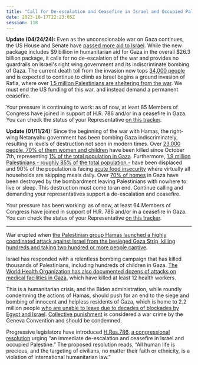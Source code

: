 ```yaml
---
title: "Call for De-escalation and Ceasefire in Israel and Occupied Palestine"
date: 2023-10-17T22:23:05Z
session: 118
---
```

**Update (04/24/24):** Even as the unconscionable war on Gaza continues, the US House and Senate have [passed more aid to Israel](https://www.politico.eu/article/israel-strike-rafah-kill-13-gaza-death-toll-surpass-34000/). While the new package includes $9 billion in humanitarian aid for Gaza in the overall $26.3 billion package, it calls for no de-escalation of the war and provides no guardrails on Israel's right wing government and its indiscriminate bombing of Gaza. The current death toll from the invasion now tops [34,000 people](https://www.yahoo.com/news/death-toll-among-gaza-innocents-145706558.html) and is expected to continue to climb as Israel begins a ground invasion of Rafia, where over [1.5 million Palestinians are sheltering from the war](https://www.aljazeera.com/news/liveblog/2024/4/23/israels-war-on-gaza-live-palestinians-urge-donors-to-resume-unrwa-funding). We must end the US funding of this war, and instead demand a permanent ceasefire. 

Your pressure is continuing to work: as of now, at least 85 Members of Congress have joined in support of H.R. 786 and/or in a ceasefire in Gaza. You can check the status of your Representative [on this tracker](https://workingfamilies.org/ceasefire-tracker/). 


**Update (01/11/24):** Since the beginning of the war with Hamas, the right-wing Netanyahu government has been bombing Gaza indiscriminately, resulting in levels of destruction not seen in modern times. Over [23,000 people, 70% of them women and children](https://abcnews.go.com/International/wireStory/live-updates-top-court-hear-genocide-allegation-israel-106285071) have been killed since October 7th, representing [1% of the total population in Gaza](https://abcnews.go.com/International/grim-milestone-1-gaza-strip-population-killed-israel/story?id=106218611). Furthermore, [1.9 million Palestinians - roughly 85% of the total population -](https://unfoundation.org/humanitarian-crisis-in-the-middle-east/) have been displaced and 90% of the population is facing [acute food insecurity](https://www.newyorker.com/news/q-and-a/gaza-is-starving) where virtually all households are skipping meals daily. Over [70% of homes](https://www.aljazeera.com/news/2023/12/31/israeli-bombardment-destroyed-over-70-of-gaza-homes-media-office) in Gaza have been destroyed by the bombardment leaving Palestinians with nowhere to live or sleep. This destruction must come to an end. Continue calling and demanding your representatives support a de-escalation and ceasefire. 

Your pressure has been working: as of now, at least 64 Members of Congress have joined in support of H.R. 786 and/or in a ceasefire in Gaza. You can check the status of your Representative [on this tracker](https://workingfamilies.org/ceasefire-tracker/). 

---

War erupted when [the Palestinian group Hamas launched a highly coordinated attack against Israel from the besieged Gaza Strip, killing hundreds and taking two hundred or more people captive](https://abcnews.go.com/International/timeline-surprise-rocket-attack-hamas-israel/story?id=103816006). 

Israel has responded with a relentless bombing campaign that has killed thousands of Palestinians, including hundreds of children in Gaza. [The World Health Organization has also documented dozens of attacks on medical facilities in Gaza](https://www.aljazeera.com/news/2023/10/12/war-crime-gaza-medics-say-israel-targeting-ambulances-health-facilities), which have killed at least 12 health workers.

This is a humanitarian crisis, and the Biden administration, while roundly condemning the actions of Hamas, should push for an end to the siege and bombing of innocent and helpless residents of Gaza, which is home to 2.2 million people [who are unable to leave due to decades of blockades by Egypt and Israel](https://www.msn.com/en-us/news/world/why-cant-people-leave-gaza-gaza-strip-blockade-explained-amid-israel-evacuation-order/ar-AA1iaUmv). [Collective punishment](https://en.wikipedia.org/wiki/Collective_punishment) is considered a war crime by the Geneva Convention and should be condemned. 

Progressive legislators have introduced [H.Res.786](https://www.congress.gov/bill/118th-congress/house-resolution/786), [a congressional resolution](https://bush.house.gov/imo/media/doc/bushceasefirenowresolution.pdf) urging “an immediate de-escalation and ceasefire in Israel and occupied Palestine.” The proposed resolution reads, “All human life is precious, and the targeting of civilians, no matter their faith or ethnicity, is a violation of international humanitarian law.”
